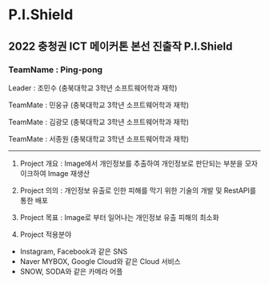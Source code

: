 # P.I.Shield

## 2022 충청권 ICT 메이커톤 본선 진출작 P.I.Shield

### TeamName : Ping-pong

Leader : 조민수 (충북대학교 3학년 소프트웨어학과 재학)

TeamMate : 민웅규 (충북대학교 3학년 소프트웨어학과 재학)

TeamMate : 김광모 (충북대학교 3학년 소프트웨어학과 재학)

TeamMate : 서종원 (충북대학교 3학년 소프트웨어학과 재학)

---

1. Project 개요
   : Image에서 개인정보를 추출하여 개인정보로 판단되는 부분을 모자이크하여 Image 재생산

2. Project 의의
   : 개인정보 유출로 인한 피해를 막기 위한 기술의 개발 및 RestAPI를 통한 배포

3. Project 목표
   : Image로 부터 일어나는 개인정보 유출 피해의 최소화

4. Project 적용분야

- Instagram, Facebook과 같은 SNS
- Naver MYBOX, Google Cloud와 같은 Cloud 서비스
- SNOW, SODA와 같은 카메라 어플
